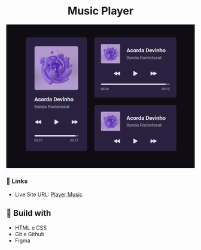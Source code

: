 <h1 align="center"> Music Player </h1>

![](./screenshot.png)

### 🔗 Links

- Live Site URL: [Player Music](https://lucazcruz.github.io/bora-codar/music-player/)

## 🚀 Build with

- HTML e CSS
- Git e Github
- Figma
